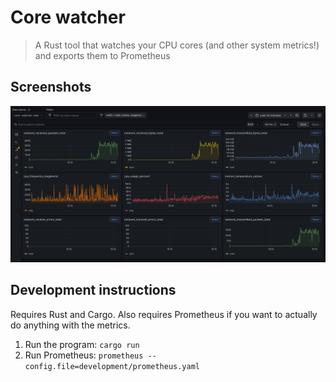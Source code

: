# Core watcher

> A Rust tool that watches your CPU cores (and other system metrics!) and exports them to Prometheus

## Screenshots

![An overview of the metrics, rendered in Grafana](assets/overview_metrics.png)

## Development instructions

Requires Rust and Cargo. Also requires Prometheus if you want to actually do anything with the metrics.

1. Run the program: `cargo run`
2. Run Prometheus: `prometheus --config.file=development/prometheus.yaml`
